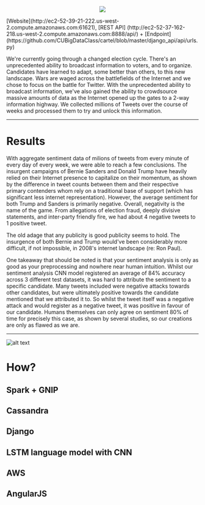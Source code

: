 <p align="center">
  <img src="https://raw.githubusercontent.com/CUBigDataClass/cartel/master/web_frontend/app/img/readme.png">
</p>
[Website](http://ec2-52-39-21-222.us-west-2.compute.amazonaws.com:61621), [REST API] (http://ec2-52-37-162-218.us-west-2.compute.amazonaws.com:8888/api/) + [Endpoint] (https://github.com/CUBigDataClass/cartel/blob/master/django_api/api/urls.py)

We're currently going through a changed election cycle. There's an unprecedented ability to broadcast information to voters, and to organize. Candidates have learned to adapt, some better than others, to this new landscape. Wars are waged across the battlefields of the Internet and we chose to focus on the battle for Twitter. With the unprecedented ability to broadcast information, we've also gained the ability to crowdsource massive amounts of data as the Internet opened up the gates to a 2-way information highway. We collected millions of Tweets over the course of weeks and processed them to try and unlock this information.

---

# Results

With aggregate sentiment data of milions of tweets from every minute of every day of every week, we were able to reach a few conclusions. The insurgent campaigns of Bernie Sanders and Donald Trump have heavily relied on their Internet presence to capitalize on their momentum, as shown by the difference in tweet counts between them and their respective primary contenders whom rely on a traditional base of support (which has significant less internet representation). However, the average sentiment for both Trump and Sanders is primarily negative. Overall, negativity is the name of the game. From allegations of election fraud, deeply divisive statements, and inter-party friendly fire, we had about 4 negative tweets to 1 positive tweet.

The old adage that any publicity is good publicity seems to hold. The insurgence of both Bernie and Trump would've been considerably more difficult, if not impossible, in 2008's internet landscape (re: Ron Paul).

One takeaway that should be noted is that your sentiment analysis is only as good as your preprocessing and nowhere near human intuition. Whilst our sentiment analysis CNN model registered an average of 84% accuracy across 3 different test datasets, it was hard to attribute the sentiment to a specific candidate. Many tweets included were negative attacks towards other candidates, but were ultimately positive towards the candidate mentioned that we attributed it to. So whilst the tweet itself was a negative attack and would register as a negative tweet, it was positive in favour of our candidate. Humans themselves can only agree on sentiment 80% of time for precisely this case, as shown by several studies, so our creations are only as flawed as we are.

---

![alt text](https://raw.githubusercontent.com/CUBigDataClass/cartel/master/web_frontend/app/img/techstack.png "Twittical")

# How?

## Spark + GNIP

## Cassandra

## Django

## LSTM language model with CNN

## AWS

## AngularJS
